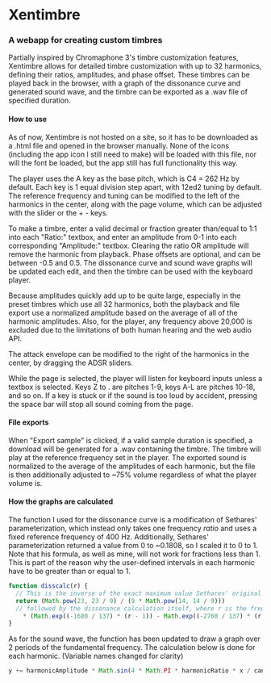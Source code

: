 # Xentimbre
### A webapp for creating custom timbres
Partially inspired by Chromaphone 3's timbre customization features, Xentimbre allows for detailed timbre customization with up to 32 harmonics, defining their ratios, amplitudes, and phase offset. These timbres can be played back in the browser, with a graph of the dissonance curve and generated sound wave, and the timbre can be exported as a .wav file of specified duration.

#### How to use
As of now, Xentimbre is not hosted on a site, so it has to be downloaded as a .html file and opened in the browser manually. None of the icons (including the app icon I still need to make) will be loaded with this file, nor will the font be loaded, but the app still has full functionality this way. 

The player uses the A key as the base pitch, which is C4 = 262 Hz by default. Each key is 1 equal division step apart, with 12ed2 tuning by default. The reference frequency and tuning can be modified to the left of the harmonics in the center, along with the page volume, which can be adjusted with the slider or the + - keys.

To make a timbre, enter a valid decimal or fraction greater than/equal to 1:1 into each "Ratio:" textbox, and enter an amplitude from 0-1 into each corresponding "Amplitude:" textbox. Clearing the ratio OR amplitude will remove the harmonic from playback. Phase offsets are optional, and can be between -0.5 and 0.5. The dissonance curve and sound wave graphs will be updated each edit, and then the timbre can be used with the keyboard player. 

Because amplitudes quickly add up to be quite large, especially in the preset timbres which use all 32 harmonics, both the playback and file export use a normalized amplitude based on the average of all of the harmonic amplitudes. Also, for the player, any frequency above 20,000 is excluded due to the limitations of both human hearing and the web audio API.

The attack envelope can be modified to the right of the harmonics in the center, by dragging the ADSR sliders.

While the page is selected, the player will listen for keyboard inputs unless a textbox is selected. Keys Z to . are pitches 1-9, keys A-L are pitches 10-18, and so on. If a key is stuck or if the sound is too loud by accident, pressing the space bar will stop all sound coming from the page. 

#### File exports
When "Export sample" is clicked, if a valid sample duration is specified, a download will be generated for a .wav containing the timbre. The timbre will play at the reference frequency set in the player. The exported sound is normalized to the average of the amplitudes of each harmonic, but the file is then additionally adjusted to ~75% volume regardless of what the player volume is.

#### How the graphs are calculated

The function I used for the dissonance curve is a modification of Sethares' parameterization, which instead only takes one frequency *ratio* and uses a fixed reference frequency of 400 Hz. Additionally, Sethares' parameterization returned a value from 0 to ~0.1808, so I scaled it to 0 to 1. Note that his formula, as well as mine, will not work for fractions less than 1. This is part of the reason why the user-defined intervals in each harmonic have to be greater than or equal to 1.
```js
function disscalc(r) {
  // This is the inverse of the exact maximum value Sethares' original parameterization returns, ~0.1808
  return (Math.pow(23, 23 / 9) / (9 * Math.pow(14, 14 / 9)))
  // followed by the dissonance calculation itself, where r is the frequency ratio
    * (Math.exp((-1680 / 137) * (r - 1)) - Math.exp((-2760 / 137) * (r - 1)));
}
```

As for the sound wave, the function has been updated to draw a graph over 2 periods of the fundamental frequency. The calculation below is done for each harmonic. (Variable names changed for clarity)
```js
y += harmonicAmplitude * Math.sin(4 * Math.PI * harmonicRatio * x / canvas.width);
```
